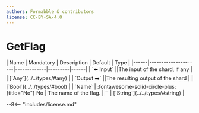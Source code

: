 ```yaml
---
authors: Formabble & contributors
license: CC-BY-SA-4.0
---
```



# GetFlag

<div class="sh-parameters" markdown="1">
| Name | Mandatory | Description | Default | Type |
|------|---------------------|-------------|---------|------|
| `⬅️ Input` ||The input of the shard, if any | | [`Any`](../../types/#any) |
| `Output ➡️` ||The resulting output of the shard | | [`Bool`](../../types/#bool) |
| `Name` | :fontawesome-solid-circle-plus:{title="No"} No  | The name of the flag. | `` | [`String`](../../types/#string) |

</div>



--8<-- "includes/license.md"

